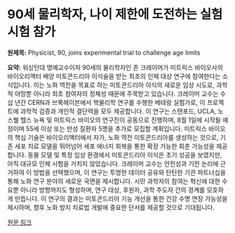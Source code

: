 # 90세 물리학자, 나이 제한에 도전하는 실험 시험 참가

**원제목:** Physicist, 90, joins experimental trial to challenge age limits

**요약:** 워싱턴대 명예교수이자 90세의 물리학자인 존 크레이머가 미트릭스 바이오사의 바이오리액터 배양 미토콘드리아 이식술을 받는 최초의 인체 대상 연구에 참여한다는 소식입니다. 이는 노화 역전을 목표로 하는 미토콘드리아 이식의 새로운 임상 시도로, 과학적 야망뿐 아니라 최초 참여자의 정체성 때문에 주목받고 있습니다.  크레이머 교수는 수십 년간 CERN과 브룩헤이븐에서 핵물리학 연구를 수행한 베테랑 실험가로, 이 프로젝트에 과학적 검증과 개인적 결단력을 모두 제공합니다. 이 연구는 스탠포드, UCLA, 노스웰 헬스 뉴욕 및 미트릭스 바이오의 연구진이 공동으로 진행하며, 8월 1일에 시작될 예정이며 55세 이상 또는 만성 질환자 5명을 추가로 모집할 계획입니다. 미트릭스 바이오의 핵심 기술은 바이오리액터에서 자가, 노화 역전 미토콘드리아를 생성하는 것으로, 기존 세포 치료 모델을 뛰어넘어 세포 에너지 회복을 통한 확장 가능한 회춘 가능성을 제공합니다.  동물 모델 및 특정 임상 환경에서 미토콘드리아 이식은 초기 성공을 보였지만, 아직 대규모 인체 시험을 거치지 않았습니다. 크레이머 교수는 안전성과 기전 논리에 근거하여 이 방법을 선택했으며, 이 연구는 투명한 데이터 공유와 탄탄한 기관 파트너십을 통해 노화 연구 분야의 새로운 국면을 제시합니다.  시민 과학자의 참여는 혁신에 대한 수요뿐 아니라 방향까지도 형성하며, 연구 대상, 후원자, 과학 주도자 간의 경계를 모호하게 만듭니다. 이 연구의 결과는 미토콘드리아 기능 개선을 통한 건강 수명 연장 가능성을 제시하며, 향후 노화 방지 치료법 개발에 중요한 단서를 제공할 것으로 기대됩니다.

[원문 링크](https://longevity.technology/news/physicist-90-joins-experimental-trial-to-challenge-age-limits/)
